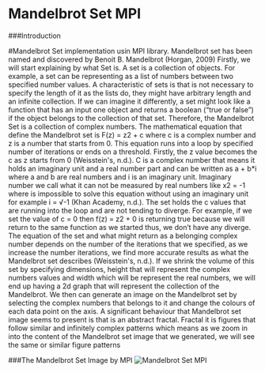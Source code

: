 # Mandelbrot Set MPI

###Introduction

#Mandelbrot Set implementation usin MPI library. 
Mandelbrot set has been named and discovered by Benoit B. Mandelbrot (Horgan, 2009) Firstly, we will start explaining by what Set is. A set is a collection of objects. For example, a set can be representing as a list of numbers between two specified number values. A characteristic of sets is that is not necessary to specify the length of it as the lists do, they might have arbitrary length and an infinite collection. If we can imagine it differently, a set might look like a function that has an input one object and returns a boolean (“true or false”) if the object belongs to the collection of that set. Therefore, the Mandelbrot Set is a collection of complex numbers.  The mathematical equation that define the Mandelbrot set is F(z) = z2 + c where c is a complex number and z is a number that starts from 0. This equation runs into a loop by specified number of iterations or ends on a threshold. Firstly, the z value becomes the c as z starts from 0 (Weisstein's, n.d.). C is a complex number that means it holds an imaginary unit and a real number part and can be written as a + b*i where a and b are real numbers and i is an imaginary unit. Imaginary number we call what it can not be measured by real numbers like x2 = -1 where is impossible to solve this equation without using an imaginary unit for example i = √-1 (Khan Academy, n.d.). The set holds the c values that are running into the loop and are not tending to diverge. For example, if we set the value of c = 0 then f(z) = z2 + 0 is returning true because we will return to the same function as we started thus, we don’t have any diverge. The equation of the set and what might return as a belonging complex number depends on the number of the iterations that we specified, as we increase the number iterations, we find more accurate results as what the Mandelbrot set describes (Weisstein's, n.d.). If we shrink the volume of this set by specifying dimensions, height that will represent the complex numbers values and width which will be represent the real numbers, we will end up having a 2d graph that will represent the collection of the Mandelbrot. We then can generate an image on the Mandelbrot set by selecting the complex numbers that belongs to it and change the colours of each data point on the axis. A significant behaviour that Mandelbrot set image seems to present is that is an abstract fractal. Fractal it is figures that follow similar and infinitely complex patterns which means as we zoom in into the content of the Mandelbrot set image that we generated, we will see the same or similar figure patterns


###The Mandelbrot Set Image by MPI
![Mandelbrot Set MPI](https://user-images.githubusercontent.com/48296471/54649251-594e3b00-4aa1-11e9-88fe-47f44833feab.jpg)
